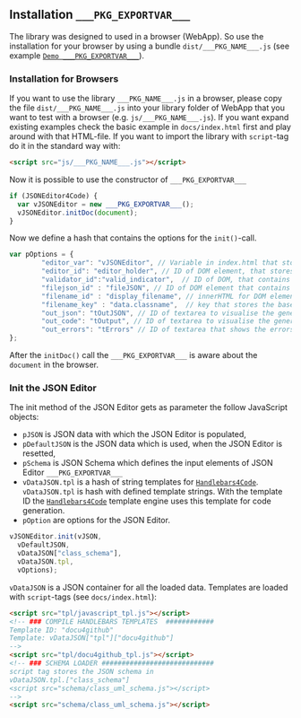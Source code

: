 ## Installation `___PKG_EXPORTVAR___`
The library was designed to used in a browser (WebApp). So use the installation for your browser by using a bundle `dist/___PKG_NAME___.js` (see example [`Demo ___PKG_EXPORTVAR___`](___PKG_URL4WWW___)).

### Installation for Browsers
If you want to use the library `___PKG_NAME___.js` in a browser, please copy the file `dist/___PKG_NAME___.js` into your library folder of WebApp that you want to test with a browser (e.g. `js/___PKG_NAME___.js`). If you want expand existing examples check the basic example in `docs/index.html` first and play around with that HTML-file. If you want to import the library with `script`-tag do it in the standard way with:
```html
<script src="js/___PKG_NAME___.js"></script>
```
Now it is possible to use the constructor of `___PKG_EXPORTVAR___`
```javascript
if (JSONEditor4Code) {
  var vJSONEditor = new ___PKG_EXPORTVAR___();
  vJSONEditor.initDoc(document);
}
```
Now we define a hash that contains the options for the `init()`-call.
```javascript
var pOptions = {
        "editor_var": "vJSONEditor", // Variable in index.html that stores the JSONeditor
        "editor_id": "editor_holder", // ID of DOM element, that stores the editor.
        "validator_id":"valid_indicator",  // ID of DOM, that contains the validator result "valid" or "not valid"
        "filejson_id" : "fileJSON", // ID of DOM element that contains the JSON file upload
        "filename_id" : "display_filename", // innerHTML for DOM element to display the loaded filename
        "filename_key" : "data.classname",  // key that stores the basename for the filename
        "out_json": "tOutJSON", // ID of textarea to visualise the generated JSON
        "out_code": "tOutput", // ID of textarea to visualise the generated code/markdown with the templates in docs/tpl
        "out_errors": "tErrors" // ID of textarea that shows the errors in the loaded JSON
};

```
After the `initDoc()` call the `___PKG_EXPORTVAR___` is aware about the `document` in the browser.

### Init the JSON Editor
The init method of the JSON Editor gets as parameter the follow JavaScript objects:
* `pJSON` is JSON data with which the JSON Editor is populated,
* `pDefaultJSON` is the JSON data which is used, when the JSON Editor is resetted,
* `pSchema` is JSON Schema which defines the input elements of JSON Editor `___PKG_EXPORTVAR___`
* `vDataJSON.tpl` is a hash of string templates for [`Handlebars4Code`](https://github.com/niebert/Handlebars4Code). `vDataJSON.tpl` is  hash with defined template strings. With the template ID the [`Handlebars4Code`](https://github.com/niebert/Handlebars4Code) template engine uses this template for code generation.
* `pOption` are options for the JSON Editor.

```javascript
vJSONEditor.init(vJSON,
  vDefaultJSON,
  vDataJSON["class_schema"],
  vDataJSON.tpl,
  vOptions);
```

`vDataJSON` is a JSON container for all the loaded data. Templates are loaded with `script`-tags (see `docs/index.html`):

```html
<script src="tpl/javascript_tpl.js"></script>
<!-- ### COMPILE HANDLEBARS TEMPLATES  ############
Template ID: "docu4github"
Template: vDataJSON["tpl"]["docu4github"]
-->
<script src="tpl/docu4github_tpl.js"></script>
<!-- ### SCHEMA LOADER ############################
script tag stores the JSON schema in
vDataJSON.tpl.["class_schema"]
<script src="schema/class_uml_schema.js"></script>
-->
<script src="schema/class_uml_schema.js"></script>
```

